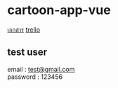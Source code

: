 # cartoon-app-vue

[เอกสาร](https://docs.google.com/document/d/1Z4a9ELGCicU37TuYgJoAysYPMFbZ059Oq8Dvlj5UyzM/edit)
[trello](https://trello.com/b/wt8pBFLz/cartoon-app)

## test user
email : test@gmail.com <br>
password : 123456
